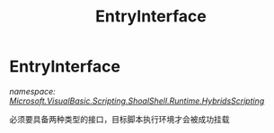 ﻿---
title: EntryInterface
---

# EntryInterface
_namespace: [Microsoft.VisualBasic.Scripting.ShoalShell.Runtime.HybridsScripting](N-Microsoft.VisualBasic.Scripting.ShoalShell.Runtime.HybridsScripting.html)_

必须要具备两种类型的接口，目标脚本执行环境才会被成功挂载




